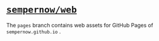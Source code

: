 # [`sempernow/web`](https://github.com/sempernow/web "GitHub")

The `pages` branch contains web assets for GitHub Pages of `sempernow.github.io` .


